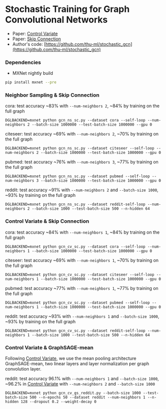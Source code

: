 # Stochastic Training for Graph Convolutional Networks

* Paper: [Control Variate](https://arxiv.org/abs/1710.10568)
* Paper: [Skip Connection](https://arxiv.org/abs/1809.05343)
* Author's code: [https://github.com/thu-ml/stochastic_gcn](https://github.com/thu-ml/stochastic_gcn)

### Dependencies

- MXNet nightly build

```bash
pip install mxnet --pre
```

### Neighbor Sampling & Skip Connection
cora: test accuracy ~83% with `--num-neighbors 2`, ~84% by training on the full graph
```
DGLBACKEND=mxnet python gcn_ns_sc.py --dataset cora --self-loop --num-neighbors 2 --batch-size 1000000 --test-batch-size 1000000 --gpu 0
```

citeseer: test accuracy ~69% with `--num-neighbors 2`, ~70% by training on the full graph
```
DGLBACKEND=mxnet python gcn_ns_sc.py --dataset citeseer --self-loop --num-neighbors 2 --batch-size 1000000 --test-batch-size 1000000 --gpu 0
```

pubmed: test accuracy ~76% with `--num-neighbors 3`, ~77% by training on the full graph
```
DGLBACKEND=mxnet python gcn_ns_sc.py --dataset pubmed --self-loop --num-neighbors 3 --batch-size 1000000 --test-batch-size 1000000 --gpu 0
```

reddit: test accuracy ~91% with `--num-neighbors 2` and `--batch-size 1000`, ~93% by training on the full graph
```
DGLBACKEND=mxnet python gcn_ns_sc.py --dataset reddit-self-loop --num-neighbors 2 --batch-size 1000 --test-batch-size 500 --n-hidden 64
```


### Control Variate & Skip Connection
cora: test accuracy ~84% with `--num-neighbors 1`, ~84% by training on the full graph
```
DGLBACKEND=mxnet python gcn_cv_sc.py --dataset cora --self-loop --num-neighbors 1 --batch-size 1000000 --test-batch-size 1000000 --gpu 0
```

citeseer: test accuracy ~69% with `--num-neighbors 1`, ~70% by training on the full graph
```
DGLBACKEND=mxnet python gcn_cv_sc.py --dataset citeseer --self-loop --num-neighbors 1 --batch-size 1000000 --test-batch-size 1000000 --gpu 0
```

pubmed: test accuracy ~77% with `--num-neighbors 1`, ~77% by training on the full graph
```
DGLBACKEND=mxnet python gcn_cv_sc.py --dataset pubmed --self-loop --num-neighbors 1 --batch-size 1000000 --test-batch-size 1000000 --gpu 0
```

reddit: test accuracy ~93% with `--num-neighbors 1` and `--batch-size 1000`, ~93% by training on the full graph
```
DGLBACKEND=mxnet python gcn_cv_sc.py --dataset reddit-self-loop --num-neighbors 1 --batch-size 1000 --test-batch-size 500 --n-hidden 64
```

### Control Variate & GraphSAGE-mean

Following [Control Variate](https://arxiv.org/abs/1710.10568), we use the mean pooling architecture GraphSAGE-mean, two linear layers and layer
normalization per graph convolution layer.

reddit: test accuracy 96.1% with `--num-neighbors 1` and `--batch-size 1000`, ~96.2% in [Control Variate](https://arxiv.org/abs/1710.10568) with `--num-neighbors 2` and `--batch-size 1000`
```
DGLBACKEND=mxnet python gcn_cv_gs_reddit.py --batch-size 1000 --test-batch-size 500 --n-epochs 50 --dataset reddit --num-neighbors 1 --n-hidden 128 --dropout 0.2 --weight-decay 0
```

